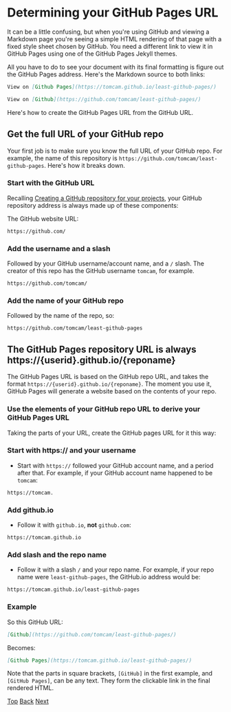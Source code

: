 # Determining your GitHub Pages URL

It can be a little confusing, but when you're using GitHub and viewing a Markdown page you're seeing a simple
HTML rendering of that page with a fixed style sheet chosen by GitHub.  You need a different link
to view it in GitHub Pages using one of the GitHub Pages Jekyll themes.

All you have to do to see your document with its final formatting is figure out the GitHub Pages address. 
Here's the Markdown source to both links:

```markdown
View on [Github Pages](https://tomcam.github.io/least-github-pages/)
```

```markdown
View on [Github](https://github.com/tomcam/least-github-pages/)
```

Here's how to create the GitHub Pages URL from the GitHub URL.

## Get the full URL of your GitHub repo

Your first job is to make sure you know the full URL of your GitHub repo. 
For example, the name of this repository is `https://github.com/tomcam/least-github-pages`. Here's how it breaks down.

### Start with the GitHub URL

Recalling [Creating a GitHub repository for your projects](creating-github-repository.md#repo-url), your GitHub repository address is
always made up of these components:

The GitHub website URL:

```
https://github.com/
```

### Add the username and a slash

Followed by your GitHub username/account name, and a `/` slash. The creator of this repo has the GitHub username `tomcam`, for example.

```
https://github.com/tomcam/
```

### Add the name of your GitHub repo


Followed by the name of the repo, so:

```
https://github.com/tomcam/least-github-pages
```

## The GitHub Pages repository URL is always https://{userid}.github.io/{reponame}

The GitHub Pages URL is based on the GitHub repo URL, and takes the format `https://{userid}.github.io/{reponame}`.
The moment you use it, GitHub Pages will generate a website based on the contents of your repo.


### Use the elements of your GitHub repo URL to derive your GitHub Pages URL

Taking the parts of your URL, create the GitHub pages URL for it this way:

### Start with https:// and your username

* Start with `https://` followed your GitHub account name, and a period after that. For example, if your GitHub account name
happened to be `tomcam`:

```
https://tomcam.
```
### Add github.io

* Follow it with `github.io`, **not** `github.com`:

```
https://tomcam.github.io
```

### Add slash and the repo name

* Follow it with a slash `/` and your repo name. For example, if your repo name were `least-github-pages`, the GitHub.io address would be:

```
https://tomcam.github.io/least-github-pages
```

### Example

So this GitHub URL:
```markdown
[Github](https://github.com/tomcam/least-github-pages/)
```

Becomes:
```markdown
[Github Pages](https://tomcam.github.io/least-github-pages/)
```

Note that the parts in square brackets, `[GitHub]` in the first example, and `[GitHub Pages]`, can be any text. They
form the clickable link in the final rendered HTML.

[Top](/README.md) [Back](adding-images-github-pages-site.md) [Next](privacy-warning.md)


